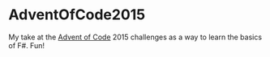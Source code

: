 # AdventOfCode2015
My take at the [Advent of Code](http://adventofcode.com/) 2015 challenges as a way to learn the basics of F#. Fun!
